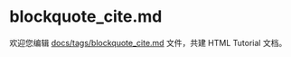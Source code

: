 blockquote_cite.md
===

欢迎您编辑 <a target="__blank" href="https://github.com/jaywcjlove/html-tutorial/blob/master/docs/tags/blockquote_cite.md">docs/tags/blockquote_cite.md</a> 文件，共建 HTML Tutorial 文档。